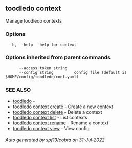## toodledo context

Manage toodledo contexts

### Options

```
  -h, --help   help for context
```

### Options inherited from parent commands

```
      --access_token string   
      --config string         config file (default is $HOME/config/toodledo/conf.yaml)
```

### SEE ALSO

* [toodledo](toodledo.md)	 - 
* [toodledo context create](toodledo_context_create.md)	 - Create a new context
* [toodledo context delete](toodledo_context_delete.md)	 - Delete a context
* [toodledo context list](toodledo_context_list.md)	 - List contexts
* [toodledo context rename](toodledo_context_rename.md)	 - Rename a context
* [toodledo context view](toodledo_context_view.md)	 - View config

###### Auto generated by spf13/cobra on 31-Jul-2022
